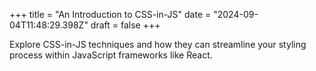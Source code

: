 +++
title = "An Introduction to CSS-in-JS"
date = "2024-09-04T11:48:29.398Z"
draft = false
+++

Explore CSS-in-JS techniques and how they can streamline your styling process within JavaScript frameworks like React.
        